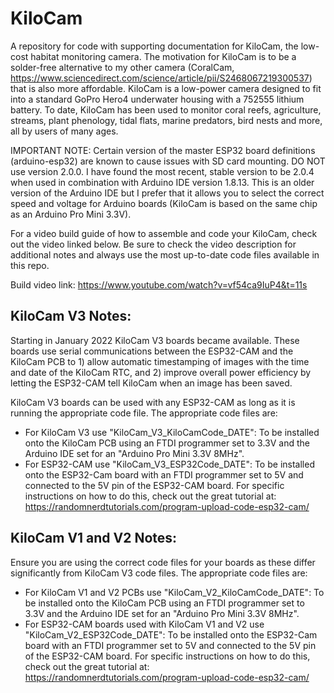# KiloCam
A repository for code with supporting documentation for KiloCam, the low-cost habitat monitoring camera. The motivation for KiloCam is to be a solder-free alternative to my other camera (CoralCam, https://www.sciencedirect.com/science/article/pii/S2468067219300537) that is also more affordable. KiloCam is a low-power camera designed to fit into a standard GoPro Hero4 underwater housing with a 752555 lithium battery. To date, KiloCam has been used to monitor coral reefs, agriculture, streams, plant phenology, tidal flats, marine predators, bird nests and more, all by users of many ages. 

IMPORTANT NOTE: Certain version of the master ESP32 board definitions (arduino-esp32) are known to cause issues with SD card mounting. DO NOT use version 2.0.0. I have found the most recent, stable version to be 2.0.4 when used in combination with Arduino IDE version 1.8.13. This is an older version of the  Arduino IDE but I prefer that it allows you to select the correct speed and voltage for Arduino boards (KiloCam is based on the same chip as an Arduino Pro Mini 3.3V).  

For a video build guide of how to assemble and code your KiloCam, check out the video linked below. Be sure to check the video description for additional notes and always use the most up-to-date code files available in this repo. 

Build video link: https://www.youtube.com/watch?v=vf54ca9IuP4&t=11s

## KiloCam V3 Notes:  
Starting in January 2022 KiloCam V3 boards became available. These boards use serial communications between the ESP32-CAM and the KiloCam PCB to 1) allow automatic timestamping of images with the time and date of the KiloCam RTC, and 2) improve overall power efficiency by letting the ESP32-CAM tell KiloCam when an image has been saved. 

KiloCam V3 boards can be used with any ESP32-CAM as long as it is running the appropriate code file. The appropriate code files are: 
- For KiloCam V3 use "KiloCam_V3_KiloCamCode_DATE": To be installed onto the KiloCam PCB using an FTDI programmer set to 3.3V and the Arduino IDE set for an "Arduino Pro Mini 3.3V 8MHz". 
- For ESP32-CAM use "KiloCam_V3_ESP32Code_DATE": To be installed onto the ESP32-Cam board with an FTDI programmer set to 5V and connected to the 5V pin of the ESP32-CAM board. For specific instructions on how to do this, check out the great tutorial at: https://randomnerdtutorials.com/program-upload-code-esp32-cam/

## KiloCam V1 and V2 Notes: 
Ensure you are using the correct code files for your boards as these differ significantly from KiloCam V3 code files. The appropriate code files are: 
- For KiloCam V1 and V2 PCBs use "KiloCam_V2_KiloCamCode_DATE": To be installed onto the KiloCam PCB using an FTDI programmer set to 3.3V and the Arduino IDE set for an "Arduino Pro Mini 3.3V 8MHz". 
- For ESP32-CAM boards used with KiloCam V1 and V2 use "KiloCam_V2_ESP32Code_DATE": To be installed onto the ESP32-Cam board with an FTDI programmer set to 5V and connected to the 5V pin of the ESP32-CAM board. For specific instructions on how to do this, check out the great tutorial at: https://randomnerdtutorials.com/program-upload-code-esp32-cam/

